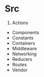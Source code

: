 # Src

1. Actions
* Components
* Constants
* Containers
* Middleware
* Networking
* Reducers
* Routes
* Vendor

